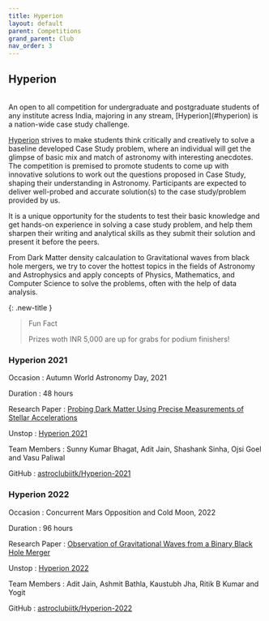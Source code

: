 ```yaml
---
title: Hyperion
layout: default
parent: Competitions
grand_parent: Club
nav_order: 3
---
```


## Hyperion

<br />
An open to all competition for undergraduate and postgraduate students of any institute acress India, majoring in any stream, [Hyperion](#hyperion) is a nation-wide case study challenge.

[Hyperion](#hyperion) strives to make students think critically and creatively to solve a baseline developed Case Study problem, where an individual will get the glimpse of basic mix and match of astronomy with interesting anecdotes. The competition is premised to promote students to come up with innovative solutions to work out the questions proposed in Case Study, shaping their understanding in Astronomy. Participants are expected to deliver well-probed and accurate solution(s) to the case study/problem provided by us.

It is a unique opportunity for the students to test their basic knowledge and get hands-on experience in solving a case study problem, and help them sharpen their writing and analytical skills as they submit their solution and present it before the peers.

From Dark Matter density calcaulation to Gravitational waves from black hole mergers, we try to cover the hottest topics in the fields of Astronomy and Astrophysics and apply concepts of Physics, Mathematics, and Computer Science to solve the problems, often with the help of data analysis.

{: .new-title }

> Fun Fact
>
> Prizes woth INR 5,000 are up for grabs for podium finishers!

### Hyperion 2021

Occasion
: Autumn World Astronomy Day, 2021

Duration
: 48 hours

Research Paper
: [Probing Dark Matter Using Precise Measurements of Stellar Accelerations](https://arxiv.org/abs/1812.07578)

Unstop
: [Hyperion 2021](https://unstop.com/competitions/hyperion-2021-indian-institute-of-technology-iit-kanpur-214355)

Team Members
: Sunny Kumar Bhagat, Adit Jain, Shashank Sinha, Ojsi Goel and Vasu Paliwal

GitHub
: [astroclubiitk/Hyperion-2021](https://github.com/astroclubiitk/hyperion-2021)

### Hyperion 2022

Occasion
: Concurrent Mars Opposition and Cold Moon, 2022

Duration
: 96 hours

Research Paper
: [Observation of Gravitational Waves from a Binary Black Hole Merger](https://arxiv.org/abs/1602.03837)

Unstop
: [Hyperion 2022](https://unstop.com/competitions/hyperion-2022-indian-institute-of-technology-iit-kanpur-461807)

Team Members
: Adit Jain, Ashmit Bathla, Kaustubh Jha, Ritik B Kumar and Yogit

GitHub
: [astroclubiitk/Hyperion-2022](https://github.com/astroclubiitk/hyperion-2022)
